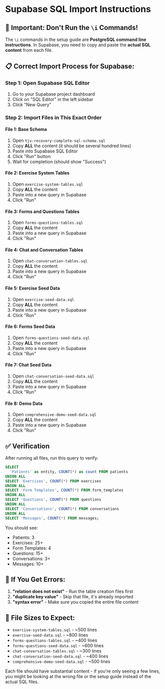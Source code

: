 # Supabase SQL Import Instructions

## 🚨 **Important: Don't Run the `\i` Commands!**

The `\i` commands in the setup guide are **PostgreSQL command line instructions**. In Supabase, you need to copy and paste the **actual SQL content** from each file.

## 📋 **Correct Import Process for Supabase:**

### **Step 1: Open Supabase SQL Editor**
1. Go to your Supabase project dashboard
2. Click on "SQL Editor" in the left sidebar
3. Click "New Query"

### **Step 2: Import Files in This Exact Order**

#### **File 1: Base Schema**
1. Open `tjv-recovery-complete-sql-schema.sql`
2. Copy **ALL** the content (it should be several hundred lines)
3. Paste into Supabase SQL Editor
4. Click "Run" button
5. Wait for completion (should show "Success")

#### **File 2: Exercise System Tables**
1. Open `exercise-system-tables.sql`
2. Copy **ALL** the content
3. Paste into a new query in Supabase
4. Click "Run"

#### **File 3: Forms and Questions Tables**
1. Open `forms-questions-tables.sql`
2. Copy **ALL** the content
3. Paste into a new query in Supabase
4. Click "Run"

#### **File 4: Chat and Conversation Tables**
1. Open `chat-conversation-tables.sql`
2. Copy **ALL** the content
3. Paste into a new query in Supabase
4. Click "Run"

#### **File 5: Exercise Seed Data**
1. Open `exercise-seed-data.sql`
2. Copy **ALL** the content
3. Paste into a new query in Supabase
4. Click "Run"

#### **File 6: Forms Seed Data**
1. Open `forms-questions-seed-data.sql`
2. Copy **ALL** the content
3. Paste into a new query in Supabase
4. Click "Run"

#### **File 7: Chat Seed Data**
1. Open `chat-conversation-seed-data.sql`
2. Copy **ALL** the content
3. Paste into a new query in Supabase
4. Click "Run"

#### **File 8: Demo Data**
1. Open `comprehensive-demo-seed-data.sql`
2. Copy **ALL** the content
3. Paste into a new query in Supabase
4. Click "Run"

## ✅ **Verification**

After running all files, run this query to verify:

```sql
SELECT 
  'Patients' as entity, COUNT(*) as count FROM patients
UNION ALL
SELECT 'Exercises', COUNT(*) FROM exercises
UNION ALL
SELECT 'Form Templates', COUNT(*) FROM form_templates
UNION ALL
SELECT 'Questions', COUNT(*) FROM questions
UNION ALL
SELECT 'Conversations', COUNT(*) FROM conversations
UNION ALL
SELECT 'Messages', COUNT(*) FROM messages;
```

You should see:
- Patients: 3
- Exercises: 25+
- Form Templates: 4
- Questions: 15+
- Conversations: 3+
- Messages: 10+

## 🔧 **If You Get Errors:**

1. **"relation does not exist"** - Run the table creation files first
2. **"duplicate key value"** - Skip that file, it's already imported
3. **"syntax error"** - Make sure you copied the entire file content

## 📁 **File Sizes to Expect:**

- `exercise-system-tables.sql` - ~500 lines
- `exercise-seed-data.sql` - ~800 lines  
- `forms-questions-tables.sql` - ~400 lines
- `forms-questions-seed-data.sql` - ~600 lines
- `chat-conversation-tables.sql` - ~300 lines
- `chat-conversation-seed-data.sql` - ~400 lines
- `comprehensive-demo-seed-data.sql` - ~500 lines

Each file should have substantial content - if you're only seeing a few lines, you might be looking at the wrong file or the setup guide instead of the actual SQL files.

